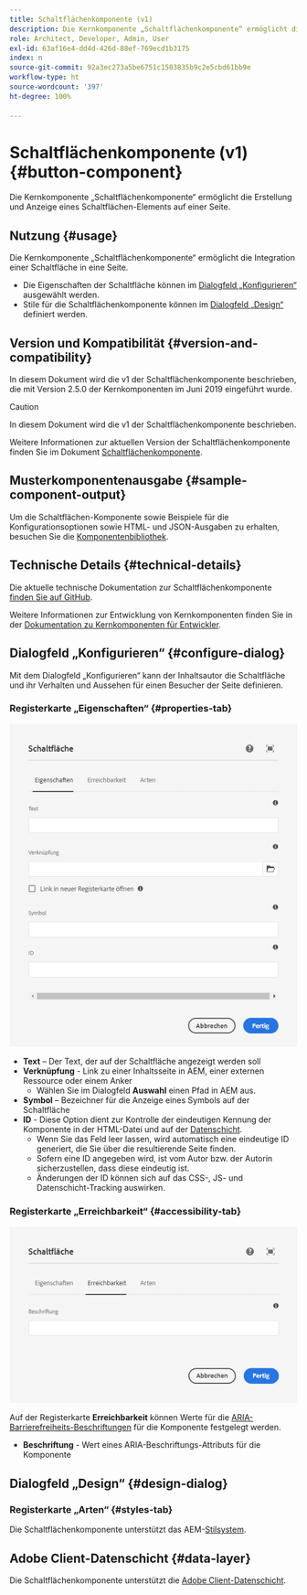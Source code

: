 ```yaml
---
title: Schaltflächenkomponente (v1)
description: Die Kernkomponente „Schaltflächenkomponente“ ermöglicht die Erstellung und Anzeige einer Schaltfläche.
role: Architect, Developer, Admin, User
exl-id: 63af16e4-dd4d-426d-88ef-769ecd1b3175
index: n
source-git-commit: 92a3ec273a5be6751c1503835b9c2e5cbd61bb9e
workflow-type: ht
source-wordcount: '397'
ht-degree: 100%

---
```



# Schaltflächenkomponente (v1) {#button-component}

Die Kernkomponente „Schaltflächenkomponente“ ermöglicht die Erstellung und Anzeige eines Schaltflächen-Elements auf einer Seite.

## Nutzung {#usage}

Die Kernkomponente „Schaltflächenkomponente“ ermöglicht die Integration einer Schaltfläche in eine Seite.

* Die Eigenschaften der Schaltfläche können im [Dialogfeld „Konfigurieren“](#configure-dialog) ausgewählt werden.
* Stile für die Schaltflächenkomponente können im [Dialogfeld „Design“](#design-dialog) definiert werden.

## Version und Kompatibilität {#version-and-compatibility}

In diesem Dokument wird die v1 der Schaltflächenkomponente beschrieben, die mit Version 2.5.0 der Kernkomponenten im Juni 2019 eingeführt wurde.

>[!CAUTION]
>
>In diesem Dokument wird die v1 der Schaltflächenkomponente beschrieben.
>
>Weitere Informationen zur aktuellen Version der Schaltflächenkomponente finden Sie im Dokument [Schaltflächenkomponente](/help/components/button.md).

## Musterkomponentenausgabe {#sample-component-output}

Um die Schaltflächen-Komponente sowie Beispiele für die Konfigurationsoptionen sowie HTML- und JSON-Ausgaben zu erhalten, besuchen Sie die [Komponentenbibliothek](https://adobe.com/go/aem_cmp_library_button).

## Technische Details {#technical-details}

Die aktuelle technische Dokumentation zur Schaltflächenkomponente [finden Sie auf GitHub](https://adobe.com/go/aem_cmp_tech_button_v1_de).

Weitere Informationen zur Entwicklung von Kernkomponenten finden Sie in der [Dokumentation zu Kernkomponenten für Entwickler](/help/developing/overview.md).

## Dialogfeld „Konfigurieren“ {#configure-dialog}

Mit dem Dialogfeld „Konfigurieren“ kann der Inhaltsautor die Schaltfläche und ihr Verhalten und Aussehen für einen Besucher der Seite definieren.

### Registerkarte „Eigenschaften“ {#properties-tab}

![Registerkarte „Eigenschaften“ im Dialogfeld „Design“ der Schaltflächenkomponente](/help/assets/button-edit-properties.png)

* **Text** – Der Text, der auf der Schaltfläche angezeigt werden soll
* **Verknüpfung** - Link zu einer Inhaltsseite in AEM, einer externen Ressource oder einem Anker
   * Wählen Sie im Dialogfeld **Auswahl** einen Pfad in AEM aus.
* **Symbol** – Bezeichner für die Anzeige eines Symbols auf der Schaltfläche
* **ID** - Diese Option dient zur Kontrolle der eindeutigen Kennung der Komponente in der HTML-Datei und auf der [Datenschicht](/help/developing/data-layer/overview.md).
   * Wenn Sie das Feld leer lassen, wird automatisch eine eindeutige ID generiert, die Sie über die resultierende Seite finden.
   * Sofern eine ID angegeben wird, ist vom Autor bzw. der Autorin sicherzustellen, dass diese eindeutig ist.
   * Änderungen der ID können sich auf das CSS-, JS- und Datenschicht-Tracking auswirken.

### Registerkarte „Erreichbarkeit“ {#accessibility-tab}

![Registerkarte „Erreichbarkeit“ im Dialogfeld „Bearbeiten“ der Schaltflächenkomponente](/help/assets/button-edit-accessibility.png)

Auf der Registerkarte **Erreichbarkeit** können Werte für die [ARIA-Barrierefreiheits-Beschriftungen](https://www.w3.org/WAI/standards-guidelines/aria/) für die Komponente festgelegt werden.

* **Beschriftung** - Wert eines ARIA-Beschriftungs-Attributs für die Komponente

## Dialogfeld „Design“ {#design-dialog}

### Registerkarte „Arten“ {#styles-tab}

Die Schaltflächenkomponente unterstützt das AEM-[Stilsystem](/help/get-started/authoring.md#component-styling).

## Adobe Client-Datenschicht {#data-layer}

Die Schaltflächenkomponente unterstützt die [Adobe Client-Datenschicht](/help/developing/data-layer/overview.md).
